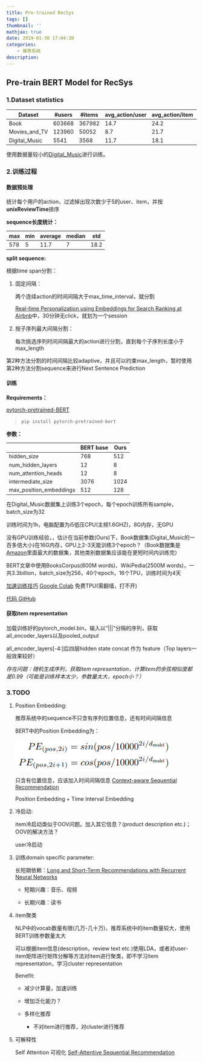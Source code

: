 ```yaml
---
title: Pre-trained RecSys
tags: []
thumbnail: ''
mathjax: true
date: 2019-01-30 17:04:30
categories:
	- 推荐系统
description:
---
```


## Pre-train BERT Model for RecSys

### 1.Dataset statistics

| Dataset       | #users | #items | avg_action/user | avg_action/item | #action |
| ------------- | ------ | ------ | --------------- | --------------- | ------- |
| Book          | 603668 | 367982 | 14.7            | 24.2            | 8898041 |
| Movies_and_TV | 123960 | 50052  | 8.7             | 21.7            | 1084572 |
| Digital_Music | 5541   | 3568   | 11.7            | 18.1            | 64706   |

使用数据量较小的[Digital_Music](http://snap.stanford.edu/data/amazon/productGraph/categoryFiles/reviews_Digital_Music_5.json.gz)进行训练。

### 2.训练过程

#### 数据预处理

统计每个用户的action，过滤掉出现次数少于5的user、item，并按**unixReviewTime**排序

**sequence长度统计：**

| max  | min  | average | median | std  |
| ---- | ---- | ------- | ------ | ---- |
| 578  | 5    | 11.7    | 7      | 18.2 |

**split sequence:**

根据time span分割：

1. 固定间隔：

   两个连续action的时间间隔大于max_time_interval，就分割

   [Real-time Personalization using Embeddings for Search Ranking at Airbnb](https://www.kdd.org/kdd2018/accepted-papers/view/real-time-personalization-using-embeddings-for-search-ranking-at-airbnb)中，30分钟无click，就划为一个session

2. 按子序列最大间隔分割：

   每次挑选序列时间间隔最大的action进行分割，直到每个子序列长度小于max_length

第2种方法分割的时间间隔比较adaptive，并且可以约束max_length，暂时使用第2种方法分割sequence来进行Next Sentence Prediction

#### 训练

**Requirements：**

[pytorch-pretrained-BERT](https://github.com/huggingface/pytorch-pretrained-BERT)

> ```powershell
> pip install pytorch-pretrained-bert
> ```

**参数：**

|                         | BERT base | Ours |
| ----------------------- | --------- | ---- |
| hidden_size             | 768       | 512  |
| num_hidden_layers       | 12        | 8    |
| num_attention_heads     | 12        | 8    |
| intermediate_size       | 3076      | 1024 |
| max_position_embeddings | 512       | 128  |

在Digital_Music数据集上训练3个epoch，每个epoch训练所有sample，batch_size为32

训练时间为1h，电脑配置为i5低压CPU(主频1.6GHZ)，8G内存，无GPU

没有GPU训练经验，，估计在当前参数(Ours)下，Book数据集(Digital_Music的一百多倍大小)在16G内存，GPU上2-3天能训练3个epoch？（Book数据集是[Amazon](http://jmcauley.ucsd.edu/data/amazon/index.html)里面最大的数据集，其他类别数据集应该能在更短时间内训练完）

BERT文章中使用BooksCorpus(800M words)、WikiPedia(2500M words)，一共3.3billion，batch_size为256，40个epoch，16个TPU，训练时间为4天

[加速训练技巧](https://github.com/huggingface/pytorch-pretrained-BERT#Training-large-models-introduction,-tools-and-examples)  [Google Colab](https://colab.research.google.com/notebooks/tpu.ipynb) 免费TPU(需翻墙，打不开)

[代码 GitHub](https://github.com/xmzzyo/BERT4RS)

#### 获取item representation

加载训练好的pytorch_model.bin，输入以“|||”分隔的序列，获取all_encoder_layers以及pooled_output

all_encoder_layers[-4:]后四层hidden state concat 作为 feature（Top layers一般效果较好）

*存在问题：随机生成序列，获取item representation，计算item的余弦相似度都是0.99（可能是训练样本太少，参数量太大，epoch小？）*

### 3.TODO

1. Position Embedding:

   推荐系统中的sequence不只含有序列位置信息，还有时间间隔信息

   BERT中的Position Embedding为：

   ![](https://raw.githubusercontent.com/xmzzyo/img/master/img/20190130221850.png)

   只含有位置信息，应该加入时间间隔信息 [Context-aware Sequential Recommendation](https://arxiv.org/abs/1609.05787)

   Position Embedding + Time Interval Embedding 

2. 冷启动:

   item冷启动类似于OOV问题。加入其它信息？(product description etc.)；OOV的解决方法？

   user冷启动

3. 训练domain specific parameter:

   长短期依赖：[Long and Short-Term Recommendations with Recurrent Neural Networks](http://iridia.ulb.ac.be/~rdevooght/papers/UMAP__Long_and_short_term_with_RNN.pdf)

   - 短期兴趣：音乐、视频

   - 长期兴趣：读书

4. item聚类

   NLP中的vocab数量有限(几万-几十万)，推荐系统中的item数量较大，使用BERT训练参数量太大

   可以根据item信息(description，review text etc.)使用LDA，或者对user-item矩阵进行矩阵分解等方法对item进行聚类，即不学习item representation，学习cluster representation

   Benefit:

   - 减少计算量，加速训练

   - 增加泛化能力？

   - 多样化推荐
     - 不对item进行推荐，对cluster进行推荐

5. 可解释性

   Self Attention 可视化 [Self-Attentive Sequential Recommendation](https://cseweb.ucsd.edu/~jmcauley/pdfs/icdm18.pdf)



